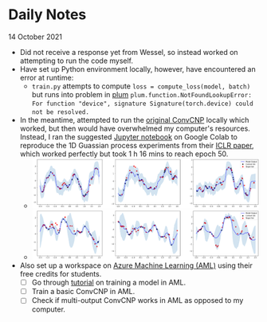 # Daily Notes

14 October 2021

- Did not receive a response yet from Wessel, so instead worked on attempting to run the code myself.
- Have set up Python environment locally, however, have encountered an error at runtime:
  - ```train.py``` attempts to compute ```loss = compute_loss(model, batch)``` but runs into problem in [plum](https://github.com/wesselb/plum) ```plum.function.NotFoundLookupError: For function "device", signature Signature(torch.device) could not be resolved.```
- In the meantime, attempted to run the [original ConvCNP](https://github.com/cambridge-mlg/convcnp) locally which worked, but then would have overwhelmed my computer's resources. Instead, I ran the suggested [Jupyter notebook](https://github.com/cambridge-mlg/convcnp/blob/master/convcnp_regression.ipynb) on Google Colab to reproduce the 1D Guassian process experiments from their [ICLR paper](https://openreview.net/forum?id=Skey4eBYPS), which worked perfectly but took 1 h 16 mins to reach epoch 50.
  - ![ConvCNP trained on 1D samples from a Gaussian at epoch 0](media/211014-epoch-0.png)
  - ![ConvCNP trained on 1D samples from a Gaussian at epoch 50](media/211014-epoch-50.png)
- Also set up a workspace on [Azure Machine Learning (AML)](https://ml.azure.com) using their free credits for students.
  - [ ] Go through [tutorial](https://docs.microsoft.com/en-us/azure/machine-learning/tutorial-1st-experiment-hello-world) on training a model in AML.
  - [ ] Train a basic ConvCNP in AML.
  - [ ] Check if multi-output ConvCNP works in AML as opposed to my computer.
